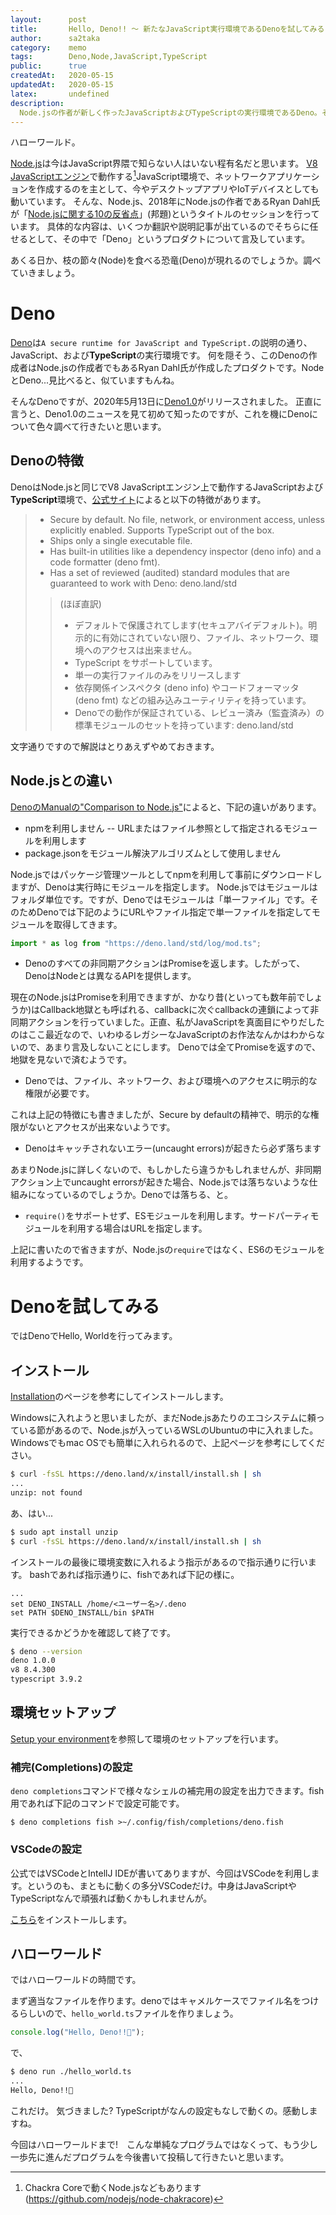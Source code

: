 ```yaml
---
layout:      post
title:       Hello, Deno!! ～ 新たなJavaScript実行環境であるDenoを試してみる 
author:      sa2taka
category:    memo
tags:        Deno,Node,JavaScript,TypeScript
public:      true
createdAt:   2020-05-15
updatedAt:   2020-05-15
latex:       undefined
description:
  Node.jsの作者が新しく作ったJavaScriptおよびTypeScriptの実行環境であるDeno。そんなDenoのバージョン1がリリースされましたので、紹介とインストール、ハローワールドまで試してみました  
---
```


ハローワールド。

[Node.js](https://nodejs.org/ja/)は今はJavaScript界隈で知らない人はいない程有名だと思います。
[V8 JavaScriptエンジン](https://v8.dev/)で動作する[^node-with-chackra]JavaScript環境で、ネットワークアプリケーションを作成するのを主として、今やデスクトップアプリやIoTデバイスとしても動いています。
そんな、Node.js、2018年にNode.jsの作者であるRyan Dahl氏が「[Node.jsに関する10の反省点](https://www.youtube.com/watch?v=M3BM9TB-8yA)」(邦題)というタイトルのセッションを行っています。
具体的な内容は、いくつか翻訳や説明記事が出ているのでそちらに任せるとして、その中で「Deno」というプロダクトについて言及しています。

あくる日か、枝の節々(Node)を食べる恐竜(Deno)が現れるのでしょうか。調べていきましょう。

[^node-with-chackra]: Chackra Coreで動くNode.jsなどもあります(https://github.com/nodejs/node-chakracore)

# Deno

[Deno](https://deno.land/)は`A secure runtime for JavaScript and TypeScript.`の説明の通り、JavaScript、および**TypeScript**の実行環境です。
何を隠そう、このDenoの作成者はNode.jsの作成者でもあるRyan Dahl氏が作成したプロダクトです。NodeとDeno...見比べると、似ていますもんね。

そんなDenoですが、2020年5月13日に[Deno1.0](https://deno.land/v1)がリリースされました。
正直に言うと、Deno1.0のニュースを見て初めて知ったのですが、これを機にDenoについて色々調べて行きたいと思います。

## Denoの特徴

DenoはNode.jsと同じでV8 JavaScriptエンジン上で動作するJavaScriptおよび**TypeScript**環境で、[公式サイト](https://deno.land/)によると以下の特徴があります。

>- Secure by default. No file, network, or environment access, unless explicitly enabled.
Supports TypeScript out of the box.
> - Ships only a single executable file.
> - Has built-in utilities like a dependency inspector (deno info) and a code formatter (deno fmt).
> - Has a set of reviewed (audited) standard modules that are guaranteed to work with Deno: deno.land/std
> > (ほぼ直訳)
> > - デフォルトで保護されてします(セキュアバイデフォルト)。明示的に有効にされていない限り、ファイル、ネットワーク、環境へのアクセスは出来ません。
> > - TypeScript をサポートしています。
> > - 単一の実行ファイルのみをリリースします
> > - 依存関係インスペクタ (deno info) やコードフォーマッタ (deno fmt) などの組み込みユーティリティを持っています。
> > - Denoでの動作が保証されている、レビュー済み（監査済み）の標準モジュールのセットを持っています: deno.land/std

文字通りですので解説はとりあえずやめておきます。

## Node.jsとの違い

[DenoのManualの"Comparison to Node.js"](https://deno.land/manual#comparison-to-nodejs)によると、下記の違いがあります。

- npmを利用しません -- URLまたはファイル参照として指定されるモジュールを利用します
- package.jsonをモジュール解決アルゴリズムとして使用しません

Node.jsではパッケージ管理ツールとしてnpmを利用して事前にダウンロードしますが、Denoは実行時にモジュールを指定します。
Node.jsではモジュールはフォルダ単位です。ですが、Denoではモジュールは「単一ファイル」です。そのためDenoでは下記のようにURLやファイル指定で単一ファイルを指定してモジュールを取得してきます。

```typescript
import * as log from "https://deno.land/std/log/mod.ts";
```

- Denoのすべての非同期アクションはPromiseを返します。したがって、DenoはNodeとは異なるAPIを提供します。

現在のNode.jsはPromiseを利用できますが、かなり昔(といっても数年前でしょうか)はCallback地獄とも呼ばれる、callbackに次ぐcallbackの連鎖によって非同期アクションを行っていました。正直、私がJavaScriptを真面目にやりだしたのはここ最近なので、いわゆるレガシーなJavaScriptのお作法なんかはわからないので、あまり言及しないことにします。
Denoでは全てPromiseを返すので、地獄を見ないで済むようです。

- Denoでは、ファイル、ネットワーク、および環境へのアクセスに明示的な権限が必要です。

これは上記の特徴にも書きましたが、Secure by defaultの精神で、明示的な権限がないとアクセスが出来ないようです。

- Denoはキャッチされないエラー(uncaught errors)が起きたら必ず落ちます

あまりNode.jsに詳しくないので、もしかしたら違うかもしれませんが、非同期アクション上でuncaught errorsが起きた場合、Node.jsでは落ちないような仕組みになっているのでしょうか。Denoでは落ちる、と。

- `require()`をサポートせず、ESモジュールを利用します。サードパーティモジュールを利用する場合はURLを指定します。

上記に書いたので省きますが、Node.jsの`require`ではなく、ES6のモジュールを利用するようです。


# Denoを試してみる

ではDenoでHello, Worldを行ってみます。

## インストール

[Installation](https://deno.land/manual/getting_started/setup_your_environment)のページを参考にしてインストールします。

Windowsに入れようと思いましたが、まだNode.jsあたりのエコシステムに頼っている節があるので、Node.jsが入っているWSLのUbuntuの中に入れました。Windowsでもmac OSでも簡単に入れられるので、上記ページを参考にしてください。

```bash
$ curl -fsSL https://deno.land/x/install/install.sh | sh
...
unzip: not found
```

あ、はい...

```bash
$ sudo apt install unzip
$ curl -fsSL https://deno.land/x/install/install.sh | sh
``` 

インストールの最後に環境変数に入れるよう指示があるので指示通りに行います。
bashであれば指示通りに、fishであれば下記の様に。

```fish:~/.config/fish/config.fish
...
set DENO_INSTALL /home/<ユーザー名>/.deno
set PATH $DENO_INSTALL/bin $PATH
```

実行できるかどうかを確認して終了です。

```bash
$ deno --version
deno 1.0.0
v8 8.4.300
typescript 3.9.2
```

## 環境セットアップ

[Setup your environment](https://deno.land/manual/getting_started/setup_your_environment)を参照して環境のセットアップを行います。

### 補完(Completions)の設定

`deno completions`コマンドで様々なシェルの補完用の設定を出力できます。fish用であれば下記のコマンドで設定可能です。

```fish
$ deno completions fish >~/.config/fish/completions/deno.fish
```

### VSCodeの設定

公式ではVSCodeとIntellJ IDEが書いてありますが、今回はVSCodeを利用します。というのも、まともに動くの多分VSCodeだけ。中身はJavaScriptやTypeScriptなんで頑張れば動くかもしれませんが。

[こちら](https://marketplace.visualstudio.com/items?itemName=axetroy.vscode-deno)をインストールします。

## ハローワールド

ではハローワールドの時間です。

まず適当なファイルを作ります。denoではキャメルケースでファイル名をつけるらしいので、`hello_world.ts`ファイルを作りましょう。

```typescript:hello_world.ts
console.log("Hello, Deno!!🦕");
```

で、

```bash
$ deno run ./hello_world.ts 
...
Hello, Deno!!🦕
```

これだけ。
気づきました? TypeScriptがなんの設定もなしで動くの。感動しますね。

今回はハローワールドまで!　こんな単純なプログラムではなくって、もう少し一歩先に進んだプログラムを今後書いて投稿して行きたいと思います。
